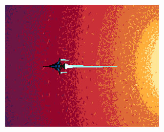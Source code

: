 <div align="center">
    <img src="Flav20.png" width="800" height="400" alt="From bob_mervell" />
</div>
